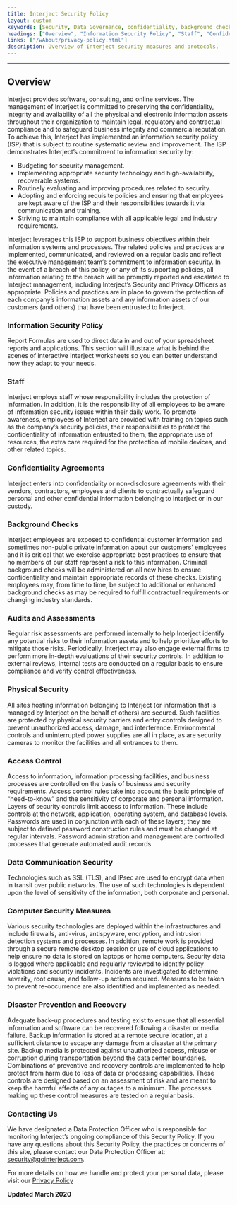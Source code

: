 ```yaml
---
title: Interject Security Policy
layout: custom
keywords: [Security, Data Governance, confidentiality, background checks, audits, assessments, access control, disaster, recovery]
headings: ["Overview", "Information Security Policy", "Staff", "Confidentiality Agreements", "Background Checks", "Audits and Assessments", "Physical Security", "Access Control", "Data Communication Security", "Computer Security Measures", "Disaster Prevention and Recovery", "Contacting Us"]
links: ["/wAbout/privacy-policy.html"]
description: Overview of Interject security measures and protocols.
---
```

* * *

## Overview

Interject provides software, consulting, and online services. The management of Interject is committed to preserving the confidentiality, integrity and availability of all the physical and electronic information assets throughout their organization to maintain legal, regulatory and contractual compliance and to safeguard business integrity and commercial reputation. To achieve this, Interject has implemented an information security policy (ISP) that is subject to routine systematic review and improvement. The ISP demonstrates Interject’s commitment to information security by:

- Budgeting for security management.
- Implementing appropriate security technology and high-availability, recoverable systems.
- Routinely evaluating and improving procedures related to security.
- Adopting and enforcing requisite policies and ensuring that employees are kept aware of the ISP and their responsibilities towards it via communication and training.
- Striving to maintain compliance with all applicable legal and industry requirements.

Interject leverages this ISP to support business objectives within their information systems and processes. The related policies and practices are implemented, communicated, and reviewed on a regular basis and reflect the executive management team’s commitment to information security. In the event of a breach of this policy, or any of its supporting policies, all information relating to the breach will be promptly reported and escalated to Interject management, including Interject’s Security and Privacy Officers as appropriate. Policies and practices are in place to govern the protection of each company’s information assets and any information assets of our customers (and others) that have been entrusted to Interject.

### Information Security Policy

Report Formulas are used to direct data in and out of your spreadsheet reports and applications. This section will illustrate what is behind the scenes of interactive Interject worksheets so you can better understand how they adapt to your needs.

### Staff

Interject employs staff whose responsibility includes the protection of information. In addition, it is the responsibility of all employees to be aware of information security issues within their daily work. To promote awareness, employees of Interject are provided with training on topics such as the company’s security policies, their responsibilities to protect the confidentiality of information entrusted to them, the appropriate use of resources, the extra care required for the protection of mobile devices, and other related topics.

### Confidentiality Agreements

Interject enters into confidentiality or non-disclosure agreements with their vendors, contractors, employees and clients to contractually safeguard personal and other confidential information belonging to Interject or in our custody.

### Background Checks

Interject employees are exposed to confidential customer information and sometimes non-public private information about our customers’ employees and it is critical that we exercise appropriate best practices to ensure that no members of our staff represent a risk to this information. Criminal background checks will be administered on all new hires to ensure confidentiality and maintain appropriate records of these checks. Existing employees may, from time to time, be subject to additional or enhanced background checks as may be required to fulfill contractual requirements or changing industry standards.

### Audits and Assessments

Regular risk assessments are performed internally to help Interject identify any potential risks to their information assets and to help prioritize efforts to mitigate those risks. Periodically, Interject may also engage external firms to perform more in-depth evaluations of their security controls. In addition to external reviews, internal tests are conducted on a regular basis to ensure compliance and verify control effectiveness.

### Physical Security

All sites hosting information belonging to Interject (or information that is managed by Interject on the behalf of others) are secured. Such facilities are protected by physical security barriers and entry controls designed to prevent unauthorized access, damage, and interference. Environmental controls and uninterrupted power supplies are all in place, as are security cameras to monitor the facilities and all entrances to them.

### Access Control

Access to information, information processing facilities, and business processes are controlled on the basis of business and security requirements. Access control rules take into account the basic principle of “need-to-know” and the sensitivity of corporate and personal information. Layers of security controls limit access to information. These include controls at the network, application, operating system, and database levels. Passwords are used in conjunction with each of these layers; they are subject to defined password construction rules and must be changed at regular intervals. Password administration and management are controlled processes that generate automated audit records.

### Data Communication Security

Technologies such as SSL (TLS), and IPsec are used to encrypt data when in transit over public networks. The use of such technologies is dependent upon the level of sensitivity of the information, both corporate and personal.

### Computer Security Measures

Various security technologies are deployed within the infrastructures and include firewalls, anti-virus, antispyware, encryption, and intrusion detection systems and processes. In addition, remote work is provided through a secure remote desktop session or use of cloud applications to help ensure no data is stored on laptops or home computers. Security data is logged where applicable and regularly reviewed to identify policy violations and security incidents. Incidents are investigated to determine severity, root cause, and follow-up actions required. Measures to be taken to prevent re-occurrence are also identified and implemented as needed.

### Disaster Prevention and Recovery

Adequate back-up procedures and testing exist to ensure that all essential information and software can be recovered following a disaster or media failure. Backup information is stored at a remote secure location, at a sufficient distance to escape any damage from a disaster at the primary site. Backup media is protected against unauthorized access, misuse or corruption during transportation beyond the data center boundaries. Combinations of preventive and recovery controls are implemented to help protect from harm due to loss of data or processing capabilities. These controls are designed based on an assessment of risk and are meant to keep the harmful effects of any outages to a minimum. The processes making up these control measures are tested on a regular basis.

### Contacting Us

We have designated a Data Protection Officer who is responsible for monitoring Interject’s ongoing compliance of this Security Policy. If you have any questions about this Security Policy, the practices or concerns of this site, please contact our Data Protection Officer at: security@gointerject.com.

For more details on how we handle and protect your personal data, please visit our [Privacy Policy](/wAbout/privacy-policy.html)

**Updated March 2020**